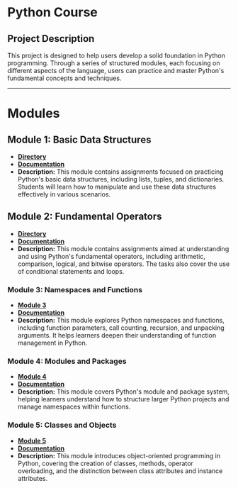 # Python Course

## Project Description
This project is designed to help users develop a solid foundation in Python programming. 
Through a series of structured modules, each focusing on different aspects of the language, 
users can practice and master Python's fundamental concepts and techniques.

---

# Modules

## Module 1: Basic Data Structures
- **[Directory](./module1)**
- **[Documentation](./module1/MODULE_1.MD)**
- **Description:** This module contains assignments focused on practicing Python's basic data structures, 
including lists, tuples, and dictionaries. 
Students will learn how to manipulate and use these data structures effectively in various scenarios.

## Module 2: Fundamental Operators
- **[Directory](./module2)**
- **[Documentation](./module2/MODULE_2.MD)**
- **Description:** This module contains assignments aimed at understanding and using Python's fundamental operators, 
including arithmetic, comparison, logical, and bitwise operators. 
The tasks also cover the use of conditional statements and loops.

### Module 3: Namespaces and Functions
- **[Module 3](./module3)**
- **[Documentation](./module3/MODULE_3.md)**
- **Description:** This module explores Python namespaces and functions, including function parameters, 
call counting, recursion, and unpacking arguments. 
It helps learners deepen their understanding of function management in Python.

### Module 4: Modules and Packages
- **[Module 4](./module4)**
- **[Documentation](./module4/MODULE_4.md)**
- **Description:** This module covers Python's module and package system, 
helping learners understand how to structure larger Python projects and manage namespaces within functions.

### Module 5: Classes and Objects
- **[Module 5](./module5)**
- **[Documentation](./module5/MODULE_5.md)**
- **Description:** This module introduces object-oriented programming in Python, covering the creation of classes, methods, operator overloading, and the distinction between class attributes and instance attributes.

